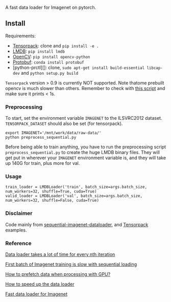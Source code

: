
A fast data loader for Imagenet on pytorch.

Install
-------

Requirements:

* [Tensorpack][]: clone and `pip install -e .`
* [LMDB][]: `pip install lmdb`
* [OpenCV][]: `pip install opencv-python`
* [Protobuf][]: `conda install protobuf`
* [python-prctl][]: clone, `sudo apt-get install build-essential libcap-dev` and `python setup.py build`

[tensorpack]: https://github.com/ppwwyyxx/tensorpack
[lmdb]: https://lmdb.readthedocs.io/en/release/
[tqdm]: https://pypi.python.org/pypi/tqdm
[opencv]: https://pypi.python.org/pypi/opencv-python
[Protobuf]: https://github.com/google/protobuf

`Tensorpack` version > 0.9 is currently NOT supported.
Note thatome prebuilt opencv is much slower than others. Remember to check with [this script](https://github.com/tensorpack/benchmarks/blob/master/ImageNet/benchmark-opencv-resize.py) and make sure it prints < 1s.

### Preprocessing

To start, set the environment variable `IMAGENET` to the ILSVRC2012 
dataset. `TENSORPACK_DATASET` should also be set (for tensorpack).

```script
export IMAGENET='/mnt/work/data/raw-data/'
python preprocess_sequential.py
```

Before being able to train anything, you have to run the preprocessing
script `preprocess_sequential.py` to create the huge LMDB binary files.
They will get put in wherever your `IMAGENET` environment variable is, and
they will take up 140G for train, plus more for val.

### Usage

```
train_loader = LMDBLoader('train', batch_size=args.batch_size, num_workers=32, shuffle=True, cuda=True)
valid_loader = LMDBLoader('val', batch_size=args.batch_size, num_workers=32, shuffle=False, cuda=True) 

```


### Disclaimer

Code mainly from [sequential-imagenet-dataloader](https://github.com/BayesWatch/sequential-imagenet-dataloader), and [Tensorpack](https://github.com/tensorpack/tensorpack) examples.

### Reference

[Data loader takes a lot of time for every nth iteration](https://discuss.pytorch.org/t/data-loader-takes-a-lot-of-time-for-every-nth-iteration/10831)

[First batch of Imagenet training is slow with sequential loading](https://discuss.pytorch.org/t/first-batch-of-imagenet-training-is-slow-with-sequential-loading/11464)

[How to prefetch data when processing with GPU?](https://discuss.pytorch.org/t/how-to-prefetch-data-when-processing-with-gpu/548)

[How to speed up the data loader](https://discuss.pytorch.org/t/how-to-speed-up-the-data-loader/13740)

[Fast data loader for Imagenet](https://discuss.pytorch.org/t/fast-data-loader-for-imagenet/988/14)

